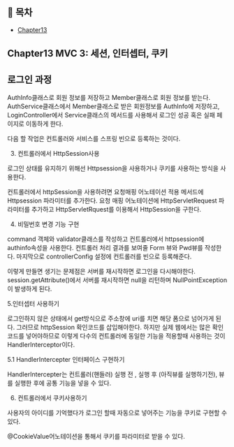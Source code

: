 ## 📝 목차
- [Chapter13](#Chapter13)

## Chapter13 MVC 3: 세션, 인터셉터, 쿠키

## 로그인 과정
AuthInfo클래스로 회원 정보를 저장하고 Member클래스로 회원 정보를 받는다. 
AuthService클래스에서 Member클래스로 받은 회원정보를 AuthInfo에 저장하고, LoginController에서 Service클래스의 메서드를 사용해서 로그인 성공 혹은 실패 페이지로 이동하게 한다.

다음 할 작업은 컨트롤러와 서비스를 스프링 빈으로 등록하는 것이다.

3. 컨트롤러에서 HttpSession사용

로그인 상태를 유지하기 위해선 Httpsession을 사용하거나 쿠키를 사용하는 방식을 사용한다.

컨트롤러에서 httpSession을 사용하려면 요청매핑 어노테이션 적용 메서드에 Httpsession 파라미터를 추가한다.
요청 매핑 어노테이션에 HttpServletRequest 파라미터를 추가하고 HttpServletRquest를 이용해서 HttpSession을 구한다. 

4. 비밀번호 변경 기능 구현

command 객체와 validator클래스를 작성하고 컨트롤러에서 httpsession에 authinfo속성을 사용한다. 컨트롤러 처리 결과를 보여줄 Form 뷰와 Pwd뷰를 작성한다. 마지막으로 controllerConfig 설정에 컨트롤러를 빈으로 등록해준다.

이렇게 만들면 생기는 문제점은 서버를 재시작하면 로그인을 다시해야한다. 
session.getAttribute()에서 서버를 재시작하면 null을 리턴하며 NullPointException이 발생하게 된다.

5.인터셉터 사용하기 

로그인하지 않은 상태에서 get방식으로 주소창에 uri를 치면 해당 폼으로 넘어가게 된다. 그러므로 httpSession 확인코드를 삽입해야한다. 하지만 실제 웹에서는 많은 확인코드를 넣어야하므로 이렇게 다수의 컨트롤러에 동일한 기능을 적용할때 사용하는 것이 HandlerInterceptor이다.

5.1 HandlerIntercepter 인터페이스 구현하기

HandlerIntercepter는 컨트롤러(핸들러) 실행 전 , 실행 후 (아직뷰를 실행하기전), 뷰를 실행한 후에 공통 기능을 넣을 수 있다.

6. 컨트롤러에서 쿠키사용하기

사용자의 아이디를 기억했다가 로그인 할때 자동으로 넣어주는 기능을 쿠키로 구현할 수 있다.

@CookieValue어노테이션을 통해서 쿠키를 파라미터로 받을 수 있다.